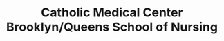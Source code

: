 ---
layout: repo
title: "Catholic Medical Center Brooklyn/Queens School of Nursing"
id: 23159
permalink: repos/23159/
---
